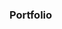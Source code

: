### Portfolio

<!--
**azheng5/azheng5** is a ✨ _special_ ✨ repository because its `README.md` (this file) appears on your GitHub profile.

1. TVC
talk about it and stuff
provide a link to it

2. canard control
talkk abot it and stuff
provide a link to it

etc
etc

Here are some ideas to get you started:

- 🔭 I’m currently working on ...
- 🌱 I’m currently learning ...
- 👯 I’m looking to collaborate on ...
- 🤔 I’m looking for help with ...
- 💬 Ask me about ...
- 📫 How to reach me: ...
- 😄 Pronouns: ...
- ⚡ Fun fact: ...
-->
